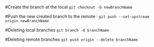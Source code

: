 #Create the branch at the local
`git checkout -b newBranchName`

#Push the new created branch to the remote :
`git push --set-upstream origin newBranchName`

#Deleting local branches
`git branch -d branchName`
 
#Deleting remote branches
`git push origin --delete branchName`
